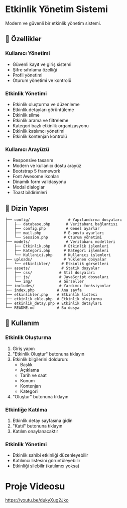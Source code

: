 # Etkinlik Yönetim Sistemi

Modern ve güvenli bir etkinlik yönetim sistemi.

## 🌟 Özellikler

### Kullanıcı Yönetimi
- Güvenli kayıt ve giriş sistemi
- Şifre sıfırlama özelliği
- Profil yönetimi
- Oturum yönetimi ve kontrolü

### Etkinlik Yönetimi
- Etkinlik oluşturma ve düzenleme
- Etkinlik detayları görüntüleme
- Etkinlik silme
- Etkinlik arama ve filtreleme
- Kategori bazlı etkinlik organizasyonu
- Etkinlik katılımcı yönetimi
- Etkinlik kontenjan kontrolü

### Kullanıcı Arayüzü
- Responsive tasarım
- Modern ve kullanıcı dostu arayüz
- Bootstrap 5 framework
- Font Awesome ikonları
- Dinamik form validasyonu
- Modal dialoglar
- Toast bildirimleri

## 📁 Dizin Yapısı

```
├── config/                 # Yapılandırma dosyaları
│   ├── database.php       # Veritabanı bağlantısı
│   ├── config.php         # Genel ayarlar
│   ├── mail.php          # E-posta ayarları
│   └── Session.php       # Oturum yönetimi
├── models/                # Veritabanı modelleri
│   ├── Etkinlik.php      # Etkinlik işlemleri
│   ├── Kategori.php      # Kategori işlemleri
│   └── Kullanici.php     # Kullanıcı işlemleri
├── uploads/              # Yüklenen dosyalar
│   └── etkinlikler/     # Etkinlik görselleri
├── assets/              # Statik dosyalar
│   ├── css/            # Stil dosyaları
│   ├── js/             # JavaScript dosyaları
│   └── img/            # Görseller
├── includes/           # Yardımcı fonksiyonlar
├── index.php          # Ana sayfa
├── etkinlikler.php    # Etkinlik listesi
├── etkinlik_ekle.php  # Etkinlik oluşturma
├── etkinlik_detay.php # Etkinlik detayları
└── README.md          # Bu dosya
```

## 📝 Kullanım

### Etkinlik Oluşturma
1. Giriş yapın
2. "Etkinlik Oluştur" butonuna tıklayın
3. Etkinlik bilgilerini doldurun:
   - Başlık
   - Açıklama
   - Tarih ve saat
   - Konum
   - Kontenjan
   - Kategori
4. "Oluştur" butonuna tıklayın

### Etkinliğe Katılma
1. Etkinlik detay sayfasına gidin
2. "Katıl" butonuna tıklayın
3. Katılım onaylanacaktır

### Etkinlik Yönetimi
- Etkinlik sahibi etkinliği düzenleyebilir
- Katılımcı listesini görüntüleyebilir
- Etkinliği silebilir (katılımcı yoksa)

# Proje Videosu
https://youtu.be/dukyXug2Jko
